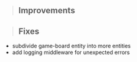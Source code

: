> ## Improvements



> ## Fixes

- subdivide game-board entity into more entities
- add logging middleware for unexpected errors